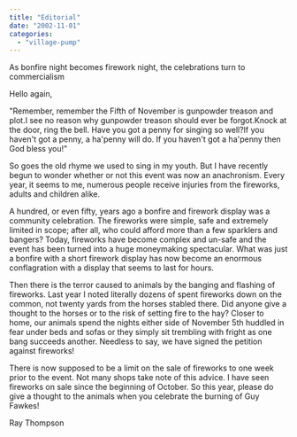 ```yaml
---
title: "Editorial"
date: "2002-11-01"
categories: 
  - "village-pump"
---
```


As bonfire night becomes firework night, the celebrations turn to commercialism

Hello again,

"Remember, remember the Fifth of November is gunpowder treason and plot.I see no reason why gunpowder treason should ever be forgot.Knock at the door, ring the bell. Have you got a penny for singing so well?If you haven't got a penny, a ha'penny will do. If you haven't got a ha'penny then God bless you!"

So goes the old rhyme we used to sing in my youth. But I have recently begun to wonder whether or not this event was now an anachronism. Every year, it seems to me, numerous people receive injuries from the fireworks, adults and children alike.

A hundred, or even fifty, years ago a bonfire and firework display was a community celebration. The fireworks were simple, safe and extremely limited in scope; after all, who could afford more than a few sparklers and bangers? Today, fireworks have become complex and un-safe and the event has been turned into a huge moneymaking spectacular. What was just a bonfire with a short firework display has now become an enormous conflagration with a display that seems to last for hours.

Then there is the terror caused to animals by the banging and flashing of fireworks. Last year I noted literally dozens of spent fireworks down on the common, not twenty yards from the horses stabled there. Did anyone give a thought to the horses or to the risk of setting fire to the hay? Closer to home, our animals spend the nights either side of November 5th huddled in fear under beds and sofas or they simply sit trembling with fright as one bang succeeds another. Needless to say, we have signed the petition against fireworks!

There is now supposed to be a limit on the sale of fireworks to one week prior to the event. Not many shops take note of this advice. I have seen fireworks on sale since the beginning of October. So this year, please do give a thought to the animals when you celebrate the burning of Guy Fawkes!

Ray Thompson

